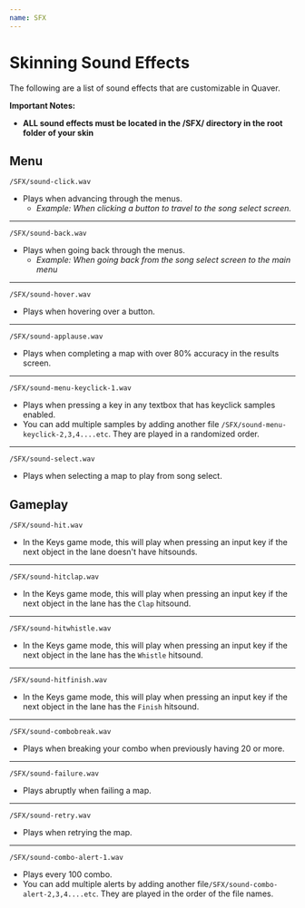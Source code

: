 ```yaml
---
name: SFX
---
```


# Skinning Sound Effects

The following are a list of sound effects that are customizable in Quaver.

**Important Notes:**

* **ALL sound effects must be located in the /SFX/ directory in the root folder of your skin**

## Menu

`/SFX/sound-click.wav`

* Plays when advancing through the menus.
     * *Example: When clicking a button to travel to the song select screen.*

---

`/SFX/sound-back.wav`

* Plays when going back through the menus.
     * *Example: When going back from the song select screen to the main menu*

---

`/SFX/sound-hover.wav`

* Plays when hovering over a button.

---

`/SFX/sound-applause.wav`

* Plays when completing a map with over 80% accuracy in the results screen.

---

`/SFX/sound-menu-keyclick-1.wav`

* Plays when pressing a key in any textbox that has keyclick samples enabled.
* You can add multiple samples by adding another file `/SFX/sound-menu-keyclick-2,3,4....etc`. They are played in a randomized order.

---

`/SFX/sound-select.wav`

* Plays when selecting a map to play from song select.

## Gameplay

`/SFX/sound-hit.wav`

* In the Keys game mode, this will play when pressing an input key if the next object in the lane doesn't have hitsounds.

---

`/SFX/sound-hitclap.wav`

* In the Keys game mode, this will play when pressing an input key if the next object in the lane has the `Clap` hitsound.

---

`/SFX/sound-hitwhistle.wav`

* In the Keys game mode, this will play when pressing an input key if the next object in the lane has the `Whistle` hitsound.

---

`/SFX/sound-hitfinish.wav`

* In the Keys game mode, this will play when pressing an input key if the next object in the lane has the `Finish` hitsound.

---

`/SFX/sound-combobreak.wav`

* Plays when breaking your combo when previously having 20 or more.

---

`/SFX/sound-failure.wav`

* Plays abruptly when failing a map.

---

`/SFX/sound-retry.wav`

* Plays when retrying the map.

---

`/SFX/sound-combo-alert-1.wav`

* Plays every 100 combo.
* You can add multiple alerts by adding another file`/SFX/sound-combo-alert-2,3,4....etc`. They are played in the order of the file names.
